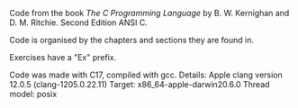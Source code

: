 Code from the book *The C Programming Language* by B. W. Kernighan and D. M. Ritchie. Second Edition ANSI C.

Code is organised by the chapters and sections they are found in.

Exercises have a "Ex" prefix.

Code was made with C17, compiled with gcc.
Details:
Apple clang version 12.0.5 (clang-1205.0.22.11)
Target: x86_64-apple-darwin20.6.0
Thread model: posix
